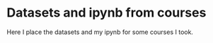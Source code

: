 # Datasets and ipynb from courses

Here I place the datasets and my ipynb for some courses I took.

